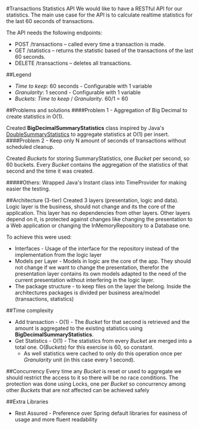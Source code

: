 #Transactions Statistics API
We would like to have a RESTful API for our statistics. The main use case for the API is to calculate realtime statistics for the last 60 seconds of transactions.

The API needs the following endpoints:
 * POST /transactions – called every time a transaction is made.
 * GET /statistics – returns the statistic based of the transactions of the last 60 seconds.
 * DELETE /transactions – deletes all transactions.


##Legend
 * *Time to keep*: 60 seconds - Configurable with 1 variable
 * *Granularity*: 1 second - Configurable with 1 variable
 * *Buckets*: *Time to keep* / *Granularity*. 60/1 = 60

##Problems and solutions
####Problem 1 - Aggregation of Big Decimal to create statistics in O(1).
	
Created **BigDecimalSummaryStatistics** class inspired by Java's [DoubleSummaryStatistics](https://docs.oracle.com/javase/8/docs/api/java/util/DoubleSummaryStatistics.html) to aggregate statistics at O(1) per insert.
####Problem 2 - Keep only N amount of seconds of transactions without scheduled cleanup.

Created *Buckets* for storing SummaryStatistics, one *Bucket* per second, so 60 buckets.
Every *Bucket* contains the aggregation of the statistics of that second and the time it was created.

#####Others: 
Wrapped Java's Instant class into TimeProvider for making easier the testing.

##Architecture (3-tier)
Created 3 layers (presentation, logic and data). Logic layer is the business, should not change and its the core of the application.
This layer has no dependencies from other layers. Other layers depend on it, is protected against changes like changing the presentation
to a Web application or changing the InMemoryRepository to a Database one. 

To achieve this were used:
 * Interfaces - Usage of the interface for the repository instead of the implementation from the logic layer
 * Models per Layer - Models in logic are the core of the app. They should not change if we want to change the presentation,
  therefor the presentation layer contains its own models adapted to the need of the current presentation without interfering 
  in the logic layer.
 * The package structure - to keep files on the layer the belong. Inside the architectures packages is divided per business area/model (transactions, statistics)

##Time complexity
 * Add transaction - O(1) - The *Bucket* for that second is retrieved and the amount is aggregated to the existing statistics using **BigDecimalSummaryStatistics**.
 * Get Statistics - O(1) - The statistics from every *Bucket* are merged into a total one. O(*Buckets*) for this exercise is 60, so constant.
    *   As well statistics were cached to only do this operation once per *Granularity* unit (in this case every 1 second).

##Concurrency
Every time any *Bucket* is reset or used to aggregate we should restrict the access to it so there will be no race conditions. 
The protection was done using Locks, one per *Bucket* so concurrency among other *Buckets* that are not affected can be achieved safely

##Extra Libraries
 * Rest Assured - Preference over Spring default libraries for easiness of usage and more fluent readability